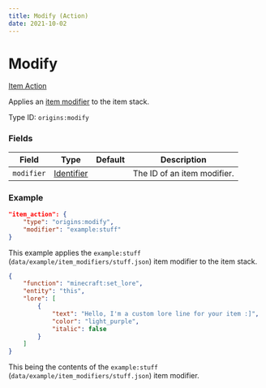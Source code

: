 ```yaml
---
title: Modify (Action)
date: 2021-10-02
---
```

# Modify

[Item Action](../item_actions.md)

Applies an [item modifier](https://minecraft.fandom.com/wiki/Item_modifier) to the item stack.

Type ID: `origins:modify`

### Fields

Field | Type | Default | Description
------|------|---------|-------------
`modifier` | [Identifier](../data_types/identifier.md) | | The ID of an item modifier.


### Example
```json
"item_action": {
    "type": "origins:modify",
    "modifier": "example:stuff"
}
```
This example applies the `example:stuff` (`data/example/item_modifiers/stuff.json`) item modifier to the item stack.
<br>

```json
{
    "function": "minecraft:set_lore",
    "entity": "this",
    "lore": [
        {
            "text": "Hello, I'm a custom lore line for your item :]",
            "color": "light_purple",
            "italic": false
        }
    ]
}
```
This being the contents of the `example:stuff` (`data/example/item_modifiers/stuff.json`) item modifier.